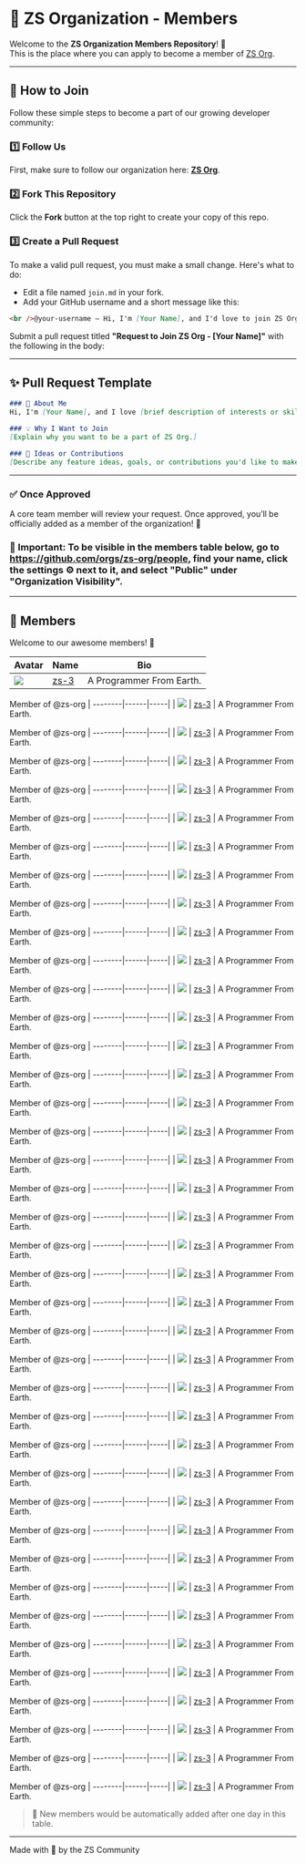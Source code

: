 # 🤝 ZS Organization - Members

Welcome to the **ZS Organization Members Repository**! 🎉  
This is the place where you can apply to become a member of [ZS Org](https://github.com/zs-org).

---

## 📝 How to Join

Follow these simple steps to become a part of our growing developer community:

### 1️⃣ Follow Us
First, make sure to follow our organization here: [**ZS Org**](https://github.com/zs-org).

### 2️⃣ Fork This Repository
Click the **Fork** button at the top right to create your copy of this repo.

### 3️⃣ Create a Pull Request
To make a valid pull request, you must make a small change. Here's what to do:

- Edit a file named `join.md` in your fork.
- Add your GitHub username and a short message like this:

```markdown
<br />@your-username — Hi, I'm [Your Name], and I'd love to join ZS Org!
```

Submit a pull request titled **"Request to Join ZS Org - [Your Name]"** with the following in the body:

---

## ✨ Pull Request Template

```markdown
### 👋 About Me
Hi, I'm [Your Name], and I love [brief description of interests or skills].

### 💡 Why I Want to Join
[Explain why you want to be a part of ZS Org.]

### 🚀 Ideas or Contributions
[Describe any feature ideas, goals, or contributions you'd like to make.]
```

---

### ✅ Once Approved
A core team member will review your request. Once approved, you’ll be officially added as a member of the organization! 🎉
### 📝 Important: To be visible in the members table below, go to https://github.com/orgs/zs-org/people, find your name, click the settings ⚙️ next to it, and select "Public" under "Organization Visibility".


---

## 👥 Members

Welcome to our awesome members! 🚀

| Avatar | Name | Bio |
|--------|------|-----|
| ![](https://avatars.githubusercontent.com/u/175098101?v=4&s=40) | [zs-3](https://github.com/zs-3) | A Programmer From Earth.

Member of @zs-org  |
--------|------|-----|
| ![](https://avatars.githubusercontent.com/u/175098101?v=4&s=40) | [zs-3](https://github.com/zs-3) | A Programmer From Earth.

Member of @zs-org  |
--------|------|-----|
| ![](https://avatars.githubusercontent.com/u/175098101?v=4&s=40) | [zs-3](https://github.com/zs-3) | A Programmer From Earth.

Member of @zs-org  |
--------|------|-----|
| ![](https://avatars.githubusercontent.com/u/175098101?v=4&s=40) | [zs-3](https://github.com/zs-3) | A Programmer From Earth.

Member of @zs-org  |
--------|------|-----|
| ![](https://avatars.githubusercontent.com/u/175098101?v=4&s=40) | [zs-3](https://github.com/zs-3) | A Programmer From Earth.

Member of @zs-org  |
--------|------|-----|
| ![](https://avatars.githubusercontent.com/u/175098101?v=4&s=40) | [zs-3](https://github.com/zs-3) | A Programmer From Earth.

Member of @zs-org  |
--------|------|-----|
| ![](https://avatars.githubusercontent.com/u/175098101?v=4&s=40) | [zs-3](https://github.com/zs-3) | A Programmer From Earth.

Member of @zs-org  |
--------|------|-----|
| ![](https://avatars.githubusercontent.com/u/175098101?v=4&s=40) | [zs-3](https://github.com/zs-3) | A Programmer From Earth.

Member of @zs-org  |
--------|------|-----|
| ![](https://avatars.githubusercontent.com/u/175098101?v=4&s=40) | [zs-3](https://github.com/zs-3) | A Programmer From Earth.

Member of @zs-org  |
--------|------|-----|
| ![](https://avatars.githubusercontent.com/u/175098101?v=4&s=40) | [zs-3](https://github.com/zs-3) | A Programmer From Earth.

Member of @zs-org  |
--------|------|-----|
| ![](https://avatars.githubusercontent.com/u/175098101?v=4&s=40) | [zs-3](https://github.com/zs-3) | A Programmer From Earth.

Member of @zs-org  |
--------|------|-----|
| ![](https://avatars.githubusercontent.com/u/175098101?v=4&s=40) | [zs-3](https://github.com/zs-3) | A Programmer From Earth.

Member of @zs-org  |
--------|------|-----|
| ![](https://avatars.githubusercontent.com/u/175098101?v=4&s=40) | [zs-3](https://github.com/zs-3) | A Programmer From Earth.

Member of @zs-org  |
--------|------|-----|
| ![](https://avatars.githubusercontent.com/u/175098101?v=4&s=40) | [zs-3](https://github.com/zs-3) | A Programmer From Earth.

Member of @zs-org  |
--------|------|-----|
| ![](https://avatars.githubusercontent.com/u/175098101?v=4&s=40) | [zs-3](https://github.com/zs-3) | A Programmer From Earth.

Member of @zs-org  |
--------|------|-----|
| ![](https://avatars.githubusercontent.com/u/175098101?v=4&s=40) | [zs-3](https://github.com/zs-3) | A Programmer From Earth.

Member of @zs-org  |
--------|------|-----|
| ![](https://avatars.githubusercontent.com/u/175098101?v=4&s=40) | [zs-3](https://github.com/zs-3) | A Programmer From Earth.

Member of @zs-org  |
--------|------|-----|
| ![](https://avatars.githubusercontent.com/u/175098101?v=4&s=40) | [zs-3](https://github.com/zs-3) | A Programmer From Earth.

Member of @zs-org  |
--------|------|-----|
| ![](https://avatars.githubusercontent.com/u/175098101?v=4&s=40) | [zs-3](https://github.com/zs-3) | A Programmer From Earth.

Member of @zs-org  |
--------|------|-----|
| ![](https://avatars.githubusercontent.com/u/175098101?v=4&s=40) | [zs-3](https://github.com/zs-3) | A Programmer From Earth.

Member of @zs-org  |
--------|------|-----|
| ![](https://avatars.githubusercontent.com/u/175098101?v=4&s=40) | [zs-3](https://github.com/zs-3) | A Programmer From Earth.

Member of @zs-org  |
--------|------|-----|
| ![](https://avatars.githubusercontent.com/u/175098101?v=4&s=40) | [zs-3](https://github.com/zs-3) | A Programmer From Earth.

Member of @zs-org  |
--------|------|-----|
| ![](https://avatars.githubusercontent.com/u/175098101?v=4&s=40) | [zs-3](https://github.com/zs-3) | A Programmer From Earth.

Member of @zs-org  |
--------|------|-----|
| ![](https://avatars.githubusercontent.com/u/175098101?v=4&s=40) | [zs-3](https://github.com/zs-3) | A Programmer From Earth.

Member of @zs-org  |
--------|------|-----|
| ![](https://avatars.githubusercontent.com/u/175098101?v=4&s=40) | [zs-3](https://github.com/zs-3) | A Programmer From Earth.

Member of @zs-org  |
--------|------|-----|
| ![](https://avatars.githubusercontent.com/u/175098101?v=4&s=40) | [zs-3](https://github.com/zs-3) | A Programmer From Earth.

Member of @zs-org  |
--------|------|-----|
| ![](https://avatars.githubusercontent.com/u/175098101?v=4&s=40) | [zs-3](https://github.com/zs-3) | A Programmer From Earth.

Member of @zs-org  |
--------|------|-----|
| ![](https://avatars.githubusercontent.com/u/175098101?v=4&s=40) | [zs-3](https://github.com/zs-3) | A Programmer From Earth.

Member of @zs-org  |
--------|------|-----|
| ![](https://avatars.githubusercontent.com/u/175098101?v=4&s=40) | [zs-3](https://github.com/zs-3) | A Programmer From Earth.

Member of @zs-org  |
--------|------|-----|
| ![](https://avatars.githubusercontent.com/u/175098101?v=4&s=40) | [zs-3](https://github.com/zs-3) | A Programmer From Earth.

Member of @zs-org  |
--------|------|-----|
| ![](https://avatars.githubusercontent.com/u/175098101?v=4&s=40) | [zs-3](https://github.com/zs-3) | A Programmer From Earth.

Member of @zs-org  |
--------|------|-----|
| ![](https://avatars.githubusercontent.com/u/175098101?v=4&s=40) | [zs-3](https://github.com/zs-3) | A Programmer From Earth.

Member of @zs-org  |
--------|------|-----|
| ![](https://avatars.githubusercontent.com/u/175098101?v=4&s=40) | [zs-3](https://github.com/zs-3) | A Programmer From Earth.

Member of @zs-org  |
--------|------|-----|
| ![](https://avatars.githubusercontent.com/u/175098101?v=4&s=40) | [zs-3](https://github.com/zs-3) | A Programmer From Earth.

Member of @zs-org  |
--------|------|-----|
| ![](https://avatars.githubusercontent.com/u/175098101?v=4&s=40) | [zs-3](https://github.com/zs-3) | A Programmer From Earth.

Member of @zs-org  |
--------|------|-----|
| ![](https://avatars.githubusercontent.com/u/175098101?v=4&s=40) | [zs-3](https://github.com/zs-3) | A Programmer From Earth.

Member of @zs-org  |
--------|------|-----|
| ![](https://avatars.githubusercontent.com/u/175098101?v=4&s=40) | [zs-3](https://github.com/zs-3) | A Programmer From Earth.

Member of @zs-org  |
--------|------|-----|
| ![](https://avatars.githubusercontent.com/u/175098101?v=4&s=40) | [zs-3](https://github.com/zs-3) | A Programmer From Earth.

Member of @zs-org  |
--------|------|-----|
| ![](https://avatars.githubusercontent.com/u/175098101?v=4&s=40) | [zs-3](https://github.com/zs-3) | A Programmer From Earth.

Member of @zs-org  |
--------|------|-----|
| ![](https://avatars.githubusercontent.com/u/175098101?v=4&s=40) | [zs-3](https://github.com/zs-3) | A Programmer From Earth.


> 🧩 New members would be automatically added after one day in this table.

---

Made with 💖 by the ZS Community
